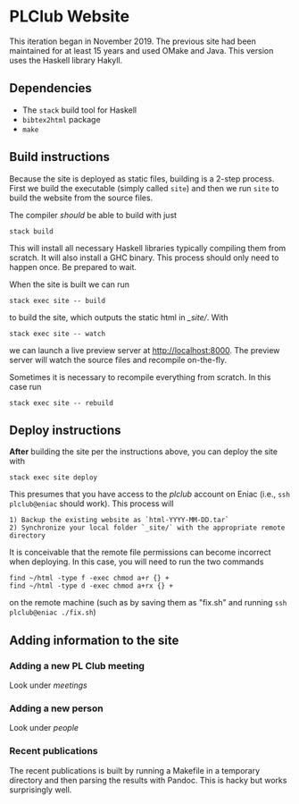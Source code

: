 # PLClub Website

This iteration began in November 2019. The previous site had been maintained for at least 15 years and used OMake and Java. This version uses the Haskell library Hakyll.

## Dependencies

* The `stack` build tool for Haskell
* `bibtex2html` package
* `make`

## Build instructions

Because the site is deployed as static files, building is a 2-step process. First we build the executable (simply called `site`) and then we run `site` to build the website from the source files.

The compiler _should_ be able to build with just

	stack build

This will install all necessary Haskell libraries typically compiling them from scratch. It will also install a GHC binary. This process should only need to happen once. Be prepared to wait.

When the site is built we can run

	stack exec site -- build

to build the site, which outputs the static html in *_site/*. With

	stack exec site -- watch 

we can launch a live preview server at [http://localhost:8000](http://localhost:8000). The preview server will watch the source files and recompile on-the-fly. 

Sometimes it is necessary to recompile everything from scratch. In this case run

	stack exec site -- rebuild

## Deploy instructions

**After** building the site per the instructions above, you can deploy the site with

	stack exec site deploy
	
This presumes that you have access to the *plclub* account on Eniac (i.e., `ssh plclub@eniac` should work). This process will 

	1) Backup the existing website as `html-YYYY-MM-DD.tar`
	2) Synchronize your local folder `_site/` with the appropriate remote directory

It is conceivable that the remote file permissions can become incorrect when deploying. In this case, you will need to run the two commands

	find ~/html -type f -exec chmod a+r {} +
	find ~/html -type d -exec chmod a+rx {} +

on the remote machine (such as by saving them as "fix.sh" and running `ssh plclub@eniac ./fix.sh`)

## Adding information to the site

### Adding a new PL Club meeting

Look under _meetings_

### Adding a new person

Look under _people_

### Recent publications

The recent publications is built by running a Makefile in a temporary directory and then parsing the results with Pandoc. This is hacky but works surprisingly well.
